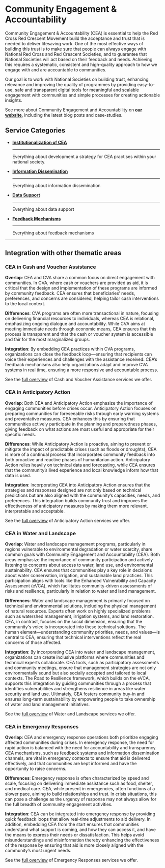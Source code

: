 # Community Engagement & Accountability

Community Engagement & Accountability (CEA) is essential to help the Red Cross Red Crescent Movement build the acceptance and trust that is needed to deliver lifesaving work. One of the most effective ways of building this trust is to make sure that people can always engage with National Red Cross and Red Crescent Societies, and to guarantee that National Societies will act based on their feedback and needs. Achieving this requires a systematic, consistent and high-quality approach to how we engage with and are accountable to communities.

Our goal is to work with National Societies on building trust, enhancing relevance and improving the quality of programmes by providing easy-to-use, safe and transparent digital tools for meaningful and scalable engagement with communities and simple processes for creating actionable insights.   

See more about Community Engagement and Accountability on **[our website](https://510.global/community-engagement-and-accountability/)**, including the latest blog posts and case-studies. 

## Service Categories
<!-- markdownlint-disable -->
<div class="grid cards" markdown>

-   [__Institutionalization of CEA__](institutionalization/index.md)

    ---

    Everything about development a strategy for CEA practises within your national society.

-   [__Information Dissemination__](information_dissemination/index.md)

    ---

    Everything about information dissemination

-   [__Data Support__](data_support.md)

    ---

    Everything about data support 

-   [__Feedback Mechanisms__](feedback_mechanisms/index.md)

    ---

    Everything about feedback mechanisms
</div>

<!-- markdownlint-enable -->
---

## Integration with other thematic areas

### CEA in Cash and Voucher Assistance
**Overlap**: CEA and CVA share a common focus on direct engagement with communities. In CVA, where cash or vouchers are provided as aid, it is critical that the design and implementation of these programs are informed by community feedback. CEA ensures that beneficiaries’ needs, preferences, and concerns are considered, helping tailor cash interventions to the local context. 

**Differences**: CVA programs are often more transactional in nature, focusing on delivering financial resources to individuals, whereas CEA is relational, emphasizing ongoing dialogue and accountability. While CVA aims at meeting immediate needs through economic means, CEA ensures that this process is transparent and that the cash or voucher system is accessible and fair for the most marginalized groups. 

**Integration**: By embedding CEA practices within CVA programs, organizations can close the feedback loop—ensuring that recipients can voice their experiences and challenges with the assistance received. CEA’s feedback mechanisms also help organizations adapt and improve CVA systems in real time, ensuring a more responsive and accountable process. 

See the [full overview](https://rodekruis.github.io/data-service-catalogue/cva/) of Cash and Voucher Assistance services we offer.

### CEA in Anticipatory Action  

**Overlap**: Both CEA and Anticipatory Action emphasize the importance of engaging communities before crises occur. Anticipatory Action focuses on preparing communities for foreseeable risks through early warning systems and preventative measures. CEA enhances this by ensuring that communities actively participate in the planning and preparedness phases, giving feedback on what actions are most useful and appropriate for their specific needs. 

**Differences**: While Anticipatory Action is proactive, aiming to prevent or mitigate the impact of predictable crises (such as floods or droughts), CEA is more of a continual process that incorporates community feedback into both proactive and reactive phases of humanitarian action. Anticipatory Action relies heavily on technical data and forecasting, while CEA ensures that the community’s lived experience and local knowledge inform how that data is used. 

**Integration**: Incorporating CEA into Anticipatory Action ensures that the strategies and responses designed are not only based on technical predictions but are also aligned with the community’s capacities, needs, and preferences. This integration builds community trust and improves the effectiveness of anticipatory measures by making them more relevant, interpretable and acceptable.  

See the [full overview](https://rodekruis.github.io/data-service-catalogue/aa/) of Anticipatory Action services we offer. 

### CEA in Water and Landscape

**Overlap**: Water and landscape management programs, particularly in regions vulnerable to environmental degradation or water scarcity, share common goals with Community Engagement and Accountability (CEA). Both areas emphasize the importance of community participation and actively listening to concerns about access to water, land use, and environmental sustainability. CEA ensures that communities play a key role in decisions about water conservation, irrigation, and sustainable land practices. This participation aligns with tools like the Enhanced Vulnerability and Capacity Assessment (eVCA), which facilitates community-driven assessments of risks and resilience, particularly in relation to water and land management.

**Differences**: Water and landscape management is primarily focused on technical and environmental solutions, including the physical management of natural resources. Experts often work on highly specialized problems such as watershed management, irrigation systems, and land restoration. CEA, in contrast, focuses on the social dimension, ensuring that the community's voice is incorporated into these technical solutions. The human element—understanding community priorities, needs, and values—is central to CEA, ensuring that technical interventions reflect the real concerns of those affected.

**Integration**: By incorporating CEA into water and landscape management, organizations can create inclusive platforms where communities and technical experts collaborate. CEA tools, such as participatory assessments and community meetings, ensure that management strategies are not only environmentally sound but also socially accepted and tailored to local contexts. The Road to Resilience framework, which builds on the eVCA, supports this integration by guiding communities through a process that identifies vulnerabilities and strengthens resilience in areas like water security and land use. Ultimately, CEA fosters community buy-in and ensures long-term sustainability by empowering people to take ownership of water and land management initiatives.

See the [full overview](https://rodekruis.github.io/data-service-catalogue/es/) of Water and Landscape services we offer.

### CEA in Emergency Responses

**Overlap**: CEA and emergency response operations both prioritize engaging affected communities during crises. In emergency response, the need for rapid action is balanced with the need for accountability and transparency. CEA mechanisms, such as feedback systems and information dissemination channels, are vital in emergency contexts to ensure that aid is delivered effectively, and that communities are kept informed and have the opportunity to raise concerns. 

**Differences**: Emergency response is often characterized by speed and scale, focusing on delivering immediate assistance such as food, shelter, and medical care. CEA, while present in emergencies, often functions at a slower pace, aiming to build relationships and trust. In crisis situations, this can pose a challenge as the urgency of response may not always allow for the full breadth of community engagement activities. 


**Integration**: CEA can be integrated into emergency response by providing quick feedback loops that allow real-time adjustments to aid delivery. In addition, embedding CEA from the start ensures that communities understand what support is coming, and how they can access it, and have the means to express their needs or dissatisfaction. This helps avoid misunderstandings and misinformation thereby enhancing the effectiveness of the response by ensuring that aid is more closely aligned with the community’s most urgent needs. 

See the [full overview](https://rodekruis.github.io/data-service-catalogue/es/) of Emergency Responses services we offer.

